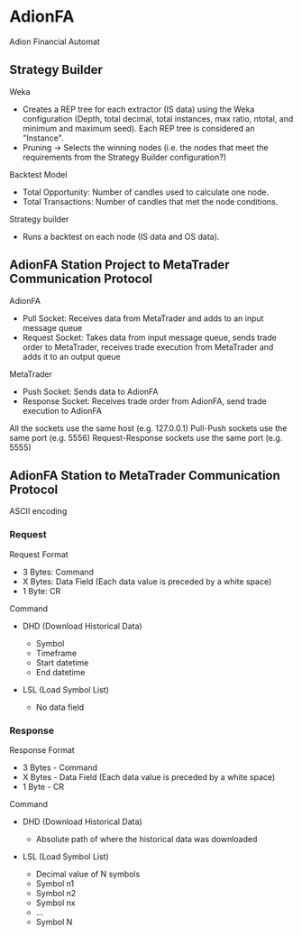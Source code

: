 # AdionFA

Adion Financial Automat

## Strategy Builder

Weka
- Creates a REP tree for each extractor (IS data) using the Weka configuration (Depth, total decimal, total instances, max ratio, ntotal, and minimum and maximum seed). Each REP tree is considered an "Instance".
- Pruning -> Selects the winning nodes (i.e. the nodes that meet the requirements from the Strategy Builder configuration?)

Backtest Model
- Total Opportunity: Number of candles used to calculate one node.
- Total Transactions: Number of candles that met the node conditions.

Strategy builder
- Runs a backtest on each node (IS data and OS data).

## AdionFA Station Project to MetaTrader Communication Protocol 

AdionFA
- Pull Socket: Receives data from MetaTrader and adds to an input message queue 
- Request Socket: Takes data from input message queue, sends trade order to MetaTrader, receives trade execution from MetaTrader and adds it to an output queue

MetaTrader
- Push Socket: Sends data to AdionFA
- Response Socket: Receives trade order from AdionFA, send trade execution to AdionFA

All the sockets use the same host (e.g. 127.0.0.1)
Pull-Push sockets use the same port (e.g. 5556)
Request-Response sockets use the same port (e.g. 5555)

## AdionFA Station to MetaTrader Communication Protocol

ASCII encoding

### Request

Request Format
- 3 Bytes:  Command
- X Bytes:  Data Field (Each data value is preceded by a white space)
- 1 Byte:   CR

Command
- DHD (Download Historical Data)
    - Symbol
    - Timeframe
    - Start datetime
    - End datetime

- LSL (Load Symbol List)
    - No data field

### Response

Response Format
- 3 Bytes - Command
- X Bytes - Data Field (Each data value is preceded by a white space)
- 1 Byte  - CR

Command
- DHD (Download Historical Data)
    - Absolute path of where the historical data was downloaded

- LSL (Load Symbol List)
    - Decimal value of N symbols
    - Symbol n1
    - Symbol n2
    - Symbol nx
    - ...
    - Symbol N